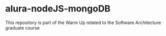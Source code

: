 # alura-nodeJS-mongoDB
This repository is part of the Warm Up related to the Software Architecture graduate course
